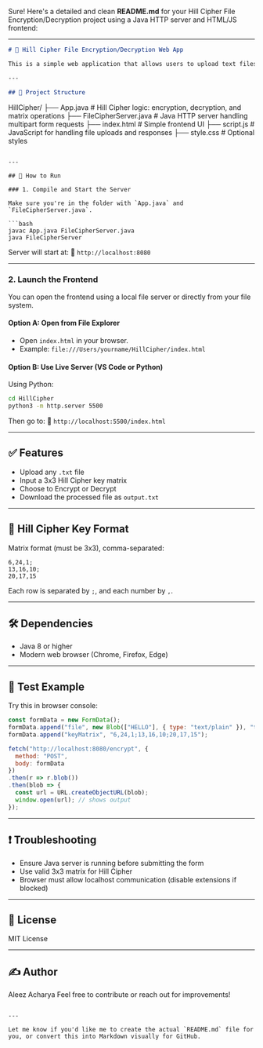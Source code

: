 
Sure! Here's a detailed and clean **README.md** for your Hill Cipher File Encryption/Decryption project using a Java HTTP server and HTML/JS frontend:

---

```markdown
# 🔐 Hill Cipher File Encryption/Decryption Web App

This is a simple web application that allows users to upload text files and encrypt or decrypt them using the **Hill Cipher** algorithm. The backend is a Java HTTP server, and the frontend is written in HTML and JavaScript.

---

## 📂 Project Structure

```

HillCipher/
├── App.java                 # Hill Cipher logic: encryption, decryption, and matrix operations
├── FileCipherServer.java   # Java HTTP server handling multipart form requests
├── index.html              # Simple frontend UI
├── script.js               # JavaScript for handling file uploads and responses
├── style.css               # Optional styles

````

---

## 🚀 How to Run

### 1. Compile and Start the Server

Make sure you're in the folder with `App.java` and `FileCipherServer.java`.

```bash
javac App.java FileCipherServer.java
java FileCipherServer
````

Server will start at:
📍 `http://localhost:8080`

---

### 2. Launch the Frontend

You can open the frontend using a local file server or directly from your file system.

#### Option A: Open from File Explorer

* Open `index.html` in your browser.
* Example: `file:///Users/yourname/HillCipher/index.html`

#### Option B: Use Live Server (VS Code or Python)

Using Python:

```bash
cd HillCipher
python3 -m http.server 5500
```

Then go to:
📍 `http://localhost:5500/index.html`

---

## ✅ Features

* Upload any `.txt` file
* Input a 3x3 Hill Cipher key matrix
* Choose to Encrypt or Decrypt
* Download the processed file as `output.txt`

---

## 🧠 Hill Cipher Key Format

Matrix format (must be 3x3), comma-separated:

```
6,24,1;
13,16,10;
20,17,15
```

Each row is separated by `;`, and each number by `,`.

---

## 🛠️ Dependencies

* Java 8 or higher
* Modern web browser (Chrome, Firefox, Edge)

---

## 🧪 Test Example

Try this in browser console:

```js
const formData = new FormData();
formData.append("file", new Blob(["HELLO"], { type: "text/plain" }), "test.txt");
formData.append("keyMatrix", "6,24,1;13,16,10;20,17,15");

fetch("http://localhost:8080/encrypt", {
  method: "POST",
  body: formData
})
.then(r => r.blob())
.then(blob => {
  const url = URL.createObjectURL(blob);
  window.open(url); // shows output
});
```

---

## ❗ Troubleshooting

* Ensure Java server is running before submitting the form
* Use valid 3x3 matrix for Hill Cipher
* Browser must allow localhost communication (disable extensions if blocked)

---

## 📄 License

MIT License

---

## ✍️ Author

Aleez Acharya
Feel free to contribute or reach out for improvements!

```

---

Let me know if you'd like me to create the actual `README.md` file for you, or convert this into Markdown visually for GitHub.
```
